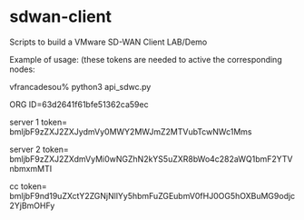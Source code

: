 # sdwan-client

Scripts to build a VMware SD-WAN Client LAB/Demo

Example of usage: (these tokens are needed to active the corresponding nodes:

vfrancadesou% python3 api_sdwc.py

ORG ID=63d2641f61bfe51362ca59ec

server 1 token= bmljbF9zZXJ2ZXJydmVy0MWY2MWJmZ2MTVubTcwNWc1Mms

server 2 token= bmljbF9zZXJ2ZXdmVyMi0wNGZhN2kYS5uZXR8bWo4c282aWQ1bmF2YTVnbmxmMTI

cc token= bmljbF9nd19uZXctY2ZGNjNllYy5hbmFuZGEubmV0fHJ0OG5hOXBuMG9odjc2YjBmOHFy
